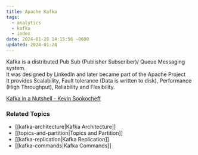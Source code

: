 ```yaml
---
title: Apache Kafka
tags:
  - analytics
  - kafka
  - index
date: 2024-01-28 14:15:56 -0600
updated: 2024-01-28
---
```


Kafka is a distributed Pub Sub (Publisher Subscriber)/ Queue Messaging system.  
It was designed by LinkedIn and later became part of the Apache Project  
It provides Scalability, Fault tolerance (Data is written to disk), Performance (High Throughput), Reliability and Flexibility.

[Kafka in a Nutshell - Kevin Sookocheff](https://sookocheff.com/post/kafka/kafka-in-a-nutshell/)

### Related Topics

* [[kafka-architecture|Kafka Architecture]]
* [[topics-and-partition|Topics and Partition]]
* [[kafka-replication|Kafka Replication]]
* [[kafka-commands|Kafka Commands]]
